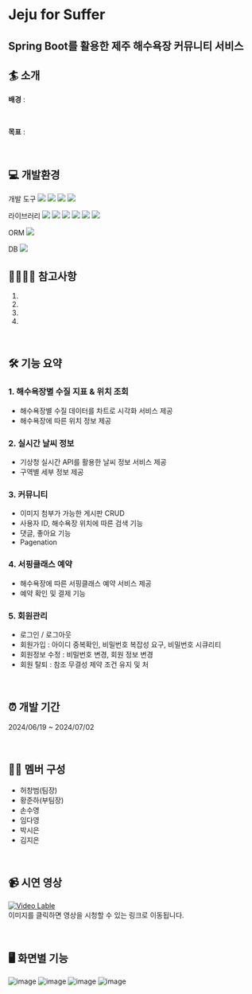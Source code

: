 # Jeju for Suffer
## Spring Boot를 활용한 제주 해수욕장 커뮤니티 서비스

## 🏄 소개
**배경** :   

<br>

**목표** :  

<br>

## 💻 개발환경
개발 도구 <img src="https://img.shields.io/badge/SpringBoot-FFFF00"> <img src="https://img.shields.io/badge/HTML-FF0000"> <img src="https://img.shields.io/badge/CSS-013ADF"> <img src="https://img.shields.io/badge/JavaScript-81BEF7">

라이브러리 <img src="https://img.shields.io/badge/Lombok-AC58FA"> <img src="https://img.shields.io/badge/thymeleaf-58D3F7"> <img src="https://img.shields.io/badge/security-FA5858"> <img src="https://img.shields.io/badge/jackson-FA8258"> <img src="https://img.shields.io/badge/validation-F4FA58"> <img src="https://img.shields.io/badge/dataformat-58FA58">

ORM  <img src="https://img.shields.io/badge/JPA-AC58FA"> 

DB  <img src="https://img.shields.io/badge/H2-AC58FA"> 
<br>

## 🙋‍♂️🙋‍♀️ 참고사항
1. 
2. 
3. 
4. 
   
<br>

## 🛠 기능 요약
### 1. 해수욕장별 수질 지표 & 위치 조회
- 해수욕장별 수질 데이터를 차트로 시각화 서비스 제공
- 해수욕장에 따른 위치 정보 제공
### 2. 실시간 날씨 정보
- 기상청 실시간 API를 활용한 날씨 정보 서비스 제공
- 구역별 세부 정보 제공
### 3. 커뮤니티
- 이미지 첨부가 가능한 게시판 CRUD
- 사용자 ID, 해수욕장 위치에 따른 검색 기능
- 댓글, 좋아요 기능
- Pagenation
### 4. 서핑클래스 예약
- 해수욕장에 따른 서핑클래스 예약 서비스 제공
- 예약 확인 및 결제 기능
### 5. 회원관리
- 로그인 / 로그아웃
- 회원가입 : 아이디 중복확인, 비밀번호 복잡성 요구, 비밀번호 시큐리티
- 회원정보 수정 : 비밀번호 변경, 회원 정보 변경
- 회원 탈퇴 : 참조 무결성 제약 조건 유지 및 처

<br>


## ⏰ 개발 기간
2024/06/19 ~ 2024/07/02

<br>

## 👩‍💻 멤버 구성
- 허창범(팀장)
- 황준하(부팀장)
- 손수영
- 임다영  
- 박시은
- 김지은

<br>


## 📹 시연 영상
[![Video Lable](http://img.youtube.com/vi/LJhPGPtheq4/0.jpg)](http://youtu.be/LJhPGPtheq4)  
이미지를 클릭하면 영상을 시청할 수 있는 링크로 이동됩니다.

<br>

## 🖥 화면별 기능
![image](https://github.com/GSITM-Team3/react-traffic-safety/assets/144106932/d1570657-af01-4d3f-a4f5-161d63ba7d4e)
![image](https://github.com/GSITM-Team3/react-traffic-safety/assets/144106932/881ad2cb-29c4-4e31-83f9-2c8c6a3fbc72)
![image](https://github.com/GSITM-Team3/react-traffic-safety/assets/144106932/3c416d74-4e29-4b77-a1e1-acfb1f4c77b6)
![image](https://github.com/GSITM-Team3/react-traffic-safety/assets/144106932/b27133f9-9344-4a1b-beca-f4355515a1bb)
